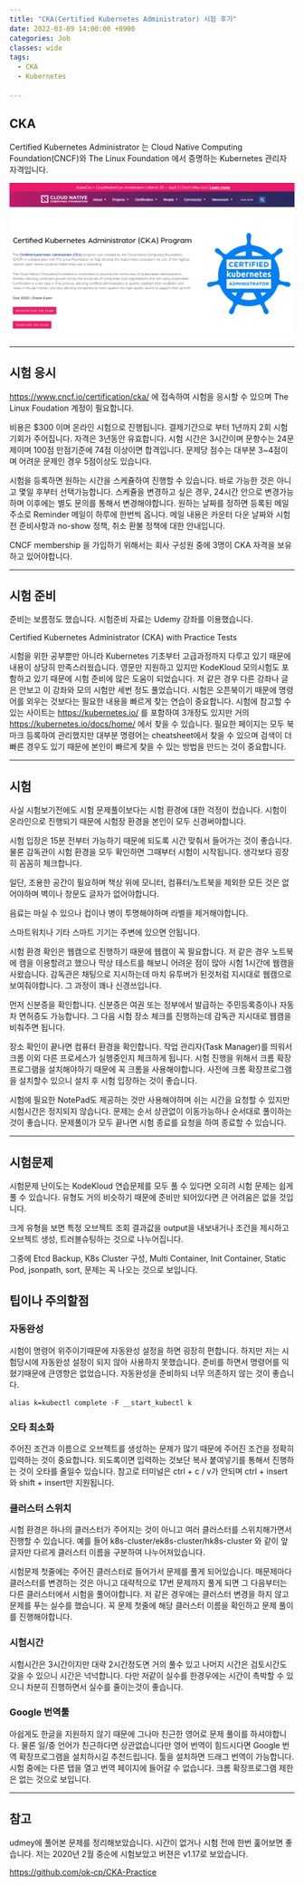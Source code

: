 ```yaml
---
title: "CKA(Certified Kubernetes Administrator) 시험 후기"
date: 2022-03-09 14:00:00 +0900
categories: Job
classes: wide
tags:
  - CKA
  - Kubernetes

---
```


<script async src="https://pagead2.googlesyndication.com/pagead/js/adsbygoogle.js?client=ca-pub-5986950452818428"
     crossorigin="anonymous"></script>
<!-- 블로그광고 -->
<ins class="adsbygoogle"
     style="display:block"
     data-ad-client="ca-pub-5986950452818428"
     data-ad-slot="7056820218"
     data-ad-format="auto"
     data-full-width-responsive="true"></ins>
<script>
     (adsbygoogle = window.adsbygoogle || []).push({});
</script>

## CKA
Certified Kubernetes Administrator 는 Cloud Native Computing Foundation(CNCF)와 The Linux Foundation 에서 증명하는 Kubernetes 관리자 자격입니다.


![cka.png](/assets/img/post/cka.png)

---

## 시험 응시
https://www.cncf.io/certification/cka/ 에 접속하여 시험을 응시할 수 있으며 The Linux Foudation 계정이 필요합니다.

비용은 $300 이며 온라인 시험으로 진행됩니다. 결제기간으로 부터 1년까지 2회 시험 기회가 주어집니다. 자격은 3년동안 유효합니다. 시험 시간은 3시간이며 문항수는 24문제이며 100점 만점기준에 74점 이상이면 합격입니다. 문제당 점수는 대부분 3~4점이며 어려운 문제인 경우 5점이상도 있습니다.

시험을 등록하면 원하는 시간을 스케쥴하여 진행할 수 있습니다. 바로 가능한 것은 아니고 몇일 후부터 선택가능합니다. 스케쥴을 변경하고 싶은 경우, 24시간 안으로 변경가능하며 이후에는 별도 문의를 통해서 변경해야합니다. 원하는 날짜를 정하면 등록된 메일주소로 Reminder 메일이 하루에 한번씩 옵니다. 메일 내용은 카운터 다운 날짜와 시험 전 준비사항과 no-show 정책, 취소 환불 정책에 대한 안내입니다.

CNCF membership 을 가입하기 위해서는 회사 구성원 중에 3명이 CKA 자격을 보유하고 있어야합니다.

---

## 시험 준비
준비는 보름정도 했습니다. 시험준비 자료는 Udemy 강좌를 이용했습니다.

Certified Kubernetes Administrator (CKA) with Practice Tests

시험을 위한 공부뿐만 아니라 Kubernetes 기초부터 고급과정까지 다루고 있기 때문에 내용이 상당히 만족스러웠습니다. 영문만 지원하고 있지만 KodeKloud 모의시험도 포함하고 있기 때문에 시험 준비에 많은 도움이 되었습니다. 저 같은 경우 다른 강좌나 글은 안보고 이 강좌와 모의 시험만 세번 정도 풀었습니다. 시험은 오픈북이기 때문에 명령어를 외우는 것보다는 필요한 내용을 빠르게 찾는 연습이 중요합니다. 시험에 참고할 수 있는 사이트는 https://kubernetes.io/ 를 포함하여 3개정도 있지만 거의 https://kubernetes.io/docs/home/ 에서 찾을 수 있습니다. 필요한 페이지는 모두 북마크 등록하여 관리했지만 대부분 명령어는 cheatsheet에서 찾을 수 있으며 검색이 더 빠른 경우도 있기 때문에 본인이 빠르게 찾을 수 있는 방법을 만드는 것이 중요합니다.


---

## 시험
사실 시험보기전에도 시험 문제풀이보다는 시험 환경에 대한 걱정이 컸습니다. 시험이 온라인으로 진행되기 때문에 시험장 환경을 본인이 모두 신경써야합니다.

시험 입장은 15분 전부터 가능하기 때문에 되도록 시간 맞춰서 들어가는 것이 좋습니다. 물론 감독관이 시험 환경을 모두 확인하면 그때부터 시험이 시작됩니다. 생각보다 굉장히 꼼꼼히 체크합니다.

일단, 조용한 공간이 필요하며 책상 위에 모니터, 컴퓨터/노트북을 제외한 모든 것은 없어야하며 벽이나 창문도 글자가 없어야합니다.

음료는 마실 수 있으나 컵이나 병이 투명해야하며 라벨을 제거해야합니다.

스마트워치나 기타 스마트 기기는 주변에 있으면 안됩니다.

시험 환경 확인은 웹캠으로 진행하기 때문에 웹캠이 꼭 필요합니다. 저 같은 경우 노트북에 캠을 이용할려고 했으나 막상 테스트를 해보니 어려운 점이 많아 시험 1시간에 웹캠을 사왔습니다. 감독관은 채팅으로 지시하는데 마치 유투버가 된것처럼 지시대로 웹캠으로 보여줘야합니다. 그 과정이 꽤나 신경쓰입니다.

먼저 신분증을 확인합니다. 신분증은 여권 또는 정부에서 발급하는 주민등록증이나 자동차 면허증도 가능합니다. 그 다음 시험 장소 체크를 진행하는데 감독관 지시대로 웹캠을 비춰주면 됩니다.

장소 확인이 끝나면 컴퓨터 환경을 확인합니다. 작업 관리자(Task Manager)를 띄워서 크롬 이외 다른 프로세스가 실행중인지 체크하게 됩니다. 시험 진행을 위해서 크롬 확장프로그램을 설치해야하기 때문에 꼭 크롬을 사용해야합니다. 사전에 크롬 확장프로그램을 설치할수 있으니 설치 후 시험 입장하는 것이 좋습니다.

시험에 필요한 NotePad도 제공하는 것만 사용해야하며 쉬는 시간을 요청할 수 있지만 시험시간은 정지되지 않습니다. 문제는 순서 상관없이 이동가능하나 순서대로 풀이하는것이 좋습니다. 문제풀이가 모두 끝나면 시험 종료를 요청을 하여 종료할 수 있습니다.

---

## 시험문제

시험문제 난이도는 KodeKloud 연습문제를 모두 풀 수 있다면 오히려 시험 문제는 쉽게 풀 수 있습니다. 유형도 거의 비슷하기 때문에 준비만 되어있다면 큰 어려움은 없을 것입니다.

크게 유형을 보면 특정 오브젝트 조회 결과값을 output을 내보내거나 조건을 제시하고 오브젝트 생성, 트러블슈팅하는 것으로 나누어집니다.

그중에 Etcd Backup, K8s Cluster 구성, Multi Container, Init Container, Static Pod, jsonpath, sort, 문제는 꼭 나오는 것으로 보입니다.

## 팁이나 주의할점

### 자동완성
시험이 명령어 위주이기때문에 자동완성 설정을 하면 굉장히 편합니다. 하지만 저는 시험당시에 자동완성 설정이 되지 않아 사용하지 못했습니다. 준비를 하면서 명령어를 익혔기때문에 큰영향은 없었습니다. 자동완성을 준비하되 너무 의존하지 않는 것이 좋습니다.

```
alias k=kubectl complete -F __start_kubectl k
```

### 오타 최소화
주어진 조건과 이름으로 오브젝트를 생성하는 문제가 많기 때문에 주어진 조건을 정확히 입력하는 것이 중요합니다. 되도록이면 입력하는 것보단 복사 붙여넣기를 통해서 진행하는 것이 오타를 줄일수 있습니다. 참고로 터미널은 ctrl + c / v가 안되며 ctrl + insert 와 shift + insert만 지원됩니다.

### 클러스터 스위치
시험 환경은 하나의 클러스터가 주어지는 것이 아니고 여러 클러스터를 스위치해가면서 진행할 수 있습니다. 예를 들어 k8s-cluster/ek8s-cluster/hk8s-cluster 와 같이 앞글자만 다르게 클러스터 이름을 구분하여 나누어져있습니다.

시험문제 첫줄에는 주어진 클러스터로 들어가서 문제를 풀게 되어있습니다. 매문제마다 클러스터를 변경하는 것은 아니고 대략적으로 17번 문제까지 풀게 되면 그 다음부터는 다른 클러스터에서 시험을 풀어야합니다. 저 같은 경우에는 클러스터 변경을 하지 않고 문제를 푸는 실수를 했습니다. 꼭 문제 첫줄에 해당 클러스터 이름을 확인하고 문제 풀이를 진행해야합니다.

### 시험시간
시험시간은 3시간이지만 대략 2시간정도면 거의 풀수 있고 나머지 시간은 검토시간도 갖을 수 있으니 시간은 넉넉합니다. 다만 저같이 실수를 한경우에는 시간이 촉박할 수 있으니 차분히 진행하면서 실수를 줄이는것이 좋습니다.



###  Google 번역툴
아쉽게도 한글을 지원하지 않기 때문에 그나마 친근한 영어로 문제 풀이를 하셔야합니다. 물론 일/중 언어가 친근하다면 상관없습니다만 영어 번역이 힘드시다면 Google 번역 확장프로그램을 설치하시길 추천드립니다. 툴을 설치하면 드래그 번역이 가능합니다. 시험 중에는 다른 탭을 열고 번역 페이지에 들어갈 수 없습니다. 크롬 확장프로그램 제한은 없는 것으로 보입니다. 

---

## 참고
udmey에 풀어본 문제를 정리해보았습니다. 시간이 없거나 시험 전에 한번 훑어보면 좋습니다. 저는 2020년 2월 중순에 시험보았고 버젼은 v1.17로 보았습니다.

https://github.com/ok-cp/CKA-Practice


<script async src="https://pagead2.googlesyndication.com/pagead/js/adsbygoogle.js?client=ca-pub-5986950452818428"
     crossorigin="anonymous"></script>
<!-- 블로그광고 -->
<ins class="adsbygoogle"
     style="display:block"
     data-ad-client="ca-pub-5986950452818428"
     data-ad-slot="7056820218"
     data-ad-format="auto"
     data-full-width-responsive="true"></ins>
<script>
     (adsbygoogle = window.adsbygoogle || []).push({});
</script>